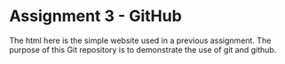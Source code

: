 # Assignment 3 - GitHub
The html here is the simple website used in a previous assignment.
The purpose of this Git repository is to demonstrate the use of git and github.
